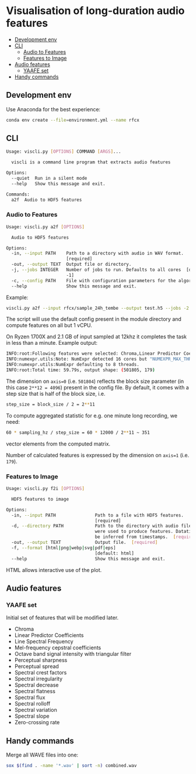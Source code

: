 # Visualisation of long-duration audio features

- [Development env](#development-env)
- [CLI](#cli)
  * [Audio to Features](#audio-to-features)
  * [Features to Image](#features-to-image)
- [Audio features](#audio-features)
  * [YAAFE set](#yaafe-set)
- [Handy commands](#handy-commands)

## Development env

Use Anaconda for the best experience:

```bash
conda env create --file=environment.yml --name rfcx
```

## CLI

```bash
Usage: viscli.py [OPTIONS] COMMAND [ARGS]...

  viscli is a command line program that extracts audio features

Options:
  --quiet  Run in a silent mode
  --help   Show this message and exit.

Commands:
  a2f  Audio to HDF5 features
```

### Audio to Features

```bash
Usage: viscli.py a2f [OPTIONS]

  Audio to HDF5 features

Options:
  -in, --input PATH    Path to a directory with audio in WAV format.
                       [required]
  -out, --output TEXT  Output file or directory.
  -j, --jobs INTEGER   Number of jobs to run. Defaults to all cores  [default:
                       -1]
  -c, --config PATH    File with configuration parameters for the algorithm.
  --help               Show this message and exit.

```

Example:

```bash
viscli.py a2f --input rfcx/sample_24h_tembe --output test.h5 --jobs -2
```

The script will use the default config present in the module directory and compute features on all but 1 vCPU.

On Ryzen 1700X and 2.1 GB of input sampled at 12khz it completes the task in less than a minute. Example output:

```bash
INFO:root:Following features were selected: Chroma,Linear Predictor Coefficients,Line Spectral Frequency,Mel-frequency cepstral coefficients,Octave band signal intensity with triangular filter,Perceptual sharpness,Perceptual spread,Spectral crest factors,Spectral irregularity,Spectral decrease,Spectral flatness,Spectral flux,Spectral rolloff,Spectral variation,Spectral slope,Zero-crossing rate
INFO:numexpr.utils:Note: NumExpr detected 16 cores but "NUMEXPR_MAX_THREADS" not set, so enforcing safe limit of 8.
INFO:numexpr.utils:NumExpr defaulting to 8 threads.
INFO:root:Total time: 59.79s, output shape: (501805, 179)
```

The dimension on `axis=0` (i.e. `501804`) reflects the block size parameter (in this case `2**12 = 4096`) present in the config file.  By default, it comes with a step size that is half of the block size, i.e.

```bash
step_size = block_size / 2 = 2**11
```

To compute aggregated statistic for e.g. one minute long recording, we need:

```bash
60 * sampling_hz / step_size = 60 * 12000 / 2**11 ~ 351  
```

vector elements from the computed matrix. 

Number of calculated features is expressed by the dimension on `axis=1` (i.e. `179`).

### Features to Image

```bash
Usage: viscli.py f2i [OPTIONS]

  HDF5 features to image

Options:
  -in, --input PATH               Path to a file with HDF5 features.
                                  [required]
  -d, --directory PATH            Path to the directory with audio files that
                                  were used to produce features. Datatime will
                                  be inferred from timestamps.  [required]
  -out, --output TEXT             Output file.  [required]
  -f, --format [html|png|webp|svg|pdf|eps]
                                  [default: html]
  --help                          Show this message and exit.
```

HTML allows interactive use of the plot. 


## Audio features

### YAAFE set

Initial set of features that will be modified later. 

* Chroma
* Linear Predictor Coefficients
* Line Spectral Frequency
* Mel-frequency cepstral coefficients
* Octave band signal intensity with triangular filter
* Perceptual sharpness
* Perceptual spread
* Spectral crest factors
* Spectral irregularity
* Spectral decrease
* Spectral flatness
* Spectral flux
* Spectral rolloff
* Spectral variation
* Spectral slope
* Zero-crossing rate

## Handy commands

Merge all WAVE files into one:

```bash
sox $(find . -name '*.wav' | sort -n) combined.wav
```